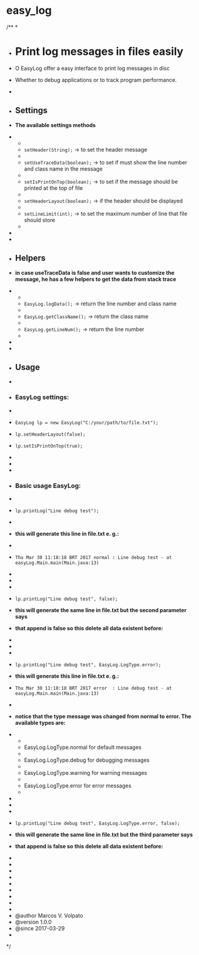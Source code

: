 # easy_log
/**
 * 
 * <h1>Print log messages in files easily</h1>
 * <p>O EasyLog offer a easy interface to print log messages in disc</p>
 * <p>Whether to debug applications or to track program performance.</p>
 * 
 * <h2>Settings</h2>
 * <p><strong>The available settings methods</strong></p>
 * <ul>
 * <li><code>setHeader(String);</code> -> to set the header message</li>
 * <li><code>setUseTraceData(boolean);</code> -> to set if must show the line number and class name in the message</li>
 * <li><code>setIsPrintOnTop(boolean);</code> -> to set if the message should be printed at the top of file</li>
 * <li><code>setHeaderLayout(boolean);</code> -> if the header should be displayed</li>
 * <li><code>setLineLimit(int);</code> -> to set the maximum number of line that file should store</li>
 * </ul>
 * <br>
 * <br>
 * <h2>Helpers</h2>
 * <p><strong>in case useTraceData is false and user wants to customize the message, he has a few helpers to get the data from stack trace</strong></p>
 * <ul>
 * <li><code>EasyLog.logData();</code> -> return the line number and class name</li>
 * <li><code>EasyLog.getClassName();</code> -> return the class name</li>
 * <li><code>EasyLog.getLineNum();</code> -> return the line number</li>
 * </ul>
 * <br>
 * <br>
 * <h2>Usage</h2>
 * 
 * <p><h3>EasyLog settings:</h3></p>
 * 
 * <p><code>EasyLog lp = new EasyLog("C:/your/path/to/file.txt");</code></p>
 * <p><code>lp.setHeaderLayout(false);</code></p>
 * <p><code>lp.setIsPrintOnTop(true);</code></p>
 * 
 * <br>
 * 
 * <p><h3>Basic usage EasyLog:</h3></p>
 * 
 * <p><code>lp.printLog("Line debug test");</code></p>
 * 
 * <p><strong>this will generate this line in file.txt e. g.:</strong></p>
 * 
 * <p><code>Thu Mar 30 11:18:18 BRT 2017 normal : Line debug test - at easyLog.Main.main(Main.java:13)</code></p>
 * 
 * <br>
 * 
 * <p><code>lp.printLog("Line debug test", false);</code></p>
 * <p><strong>this will generate the same line in file.txt but the second parameter says 
 * that append is false so this delete all data existent before:</strong></p>
 * 
 * <br>
 * 
 * <p><code>lp.printLog("Line debug test", EasyLog.LogType.error);</code></p>
 * <p><strong>this will generate this line in file.txt e. g.:</strong></p>
 * <p><code>Thu Mar 30 11:18:18 BRT 2017 error  : Line debug test - at easyLog.Main.main(Main.java:13)</code></p>
 *
 * <p><strong>notice that the type message was changed from normal to error. The available types are:</strong></p>
 * <ul>
 * <li>EasyLog.LogType.normal for default messages</li>
 * <li>EasyLog.LogType.debug for debugging messages</li>
 * <li>EasyLog.LogType.warning for warning messages</li>
 * <li>EasyLog.LogType.error for error messages</li>
 * </ul>
 * 
 * <br>
 * 
 * <p><code>lp.printLog("Line debug test", EasyLog.LogType.error, false);</code></p>
 * <p><strong>this will generate the same line in file.txt but the third parameter says 
 * that append is false so this delete all data existent before:</strong></p>
 * 
 * 
 * 
 * 
 * <br>
 * <br>
 * <br>
 * <br>
 * 
 * @author Marcos V. Volpato
 * @version 1.0.0
 * @since   2017-03-29
 *
 */
